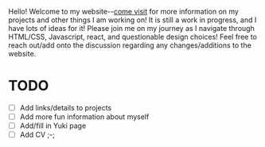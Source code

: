 Hello! Welcome to my website--[come visit](https://personal-website-ngw47x59c-jeniichees-projects.vercel.app/) for more information on my projects and other things I am working on! It is still a work in progress, and I have lots of ideas for it! Please join me on my journey as I navigate through HTML/CSS, Javascript, react, and questionable design choices! Feel free to reach out/add onto the discussion regarding any changes/additions to the website. 

# TODO 
- [ ] Add links/details to projects
- [ ] Add more fun information about myself
- [ ] Add/fill in Yuki page
- [ ] Add CV ;-;
